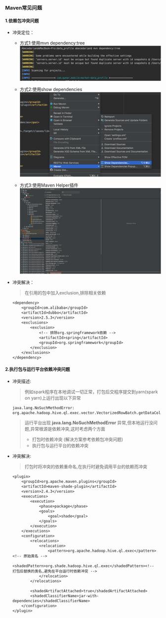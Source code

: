### Maven常见问题

#### 1.依赖包冲突问题

- 冲突定位：
    - 方式1:使用mvn dependency:tree 
    ![maven-tree](images/maven-tree.jpg)
    
    - 方式2:使用show dependencies
    ![maven-dependencies](images/maven-dependencies.jpg)
    
    - 方式3:使用Maven Helper插件
    ![maven-help](images/maven-helper.jpg)
     
- 冲突解决：
    > 在引用的包中加入exclusion,排除相关依赖
    ````
    <dependency>
        <groupId>com.alibaba</groupId>
        <artifactId>dubbo</artifactId>
        <version>2.5.3</version>
        <exclusions>
            <exclusion>
                <!-- 排除org.springframework依赖 -->
                <artifactId>spring</artifactId>
                <groupId>org.springframework</groupId>  
            </exclusion>
        </exclusions>
    </dependency>
    ````

#### 2.执行包与运行平台依赖冲突问题

- 冲突描述:
    > 例如spark程序在本地调试一切正常，打包后交程序提交到yarn(spark on yarn)上运行出现以下异常
    ````
    java.lang.NoSuchMethodError: org.apache.hadoop.hive.ql.exec.vector.VectorizedRowBatch.getDataColumnCount()I
    ````
    > 运行平台出现 **java.lang.NoSuchMethodError** 异常,但本地运行没问题,异常根源是依赖冲突,这时考虑两个方面
    > - 打包时依赖冲突 (解决方案参考依赖包冲突问题)
    > - 执行包与运行平台的依赖冲突

- 冲突解决:
    > 打包时将冲突的依赖重命名,在执行时避免调用平台的依赖而冲突
    ````
    <plugin>
        <groupId>org.apache.maven.plugins</groupId>
        <artifactId>maven-shade-plugin</artifactId>
        <version>2.4.3</version>
        <executions>
            <execution>
                <phase>package</phase>
                <goals>
                    <goal>shade</goal>
                </goals>
            </execution>
        </executions>
        <configuration>
            <relocations>
                <relocation>
                    <pattern>org.apache.hadoop.hive.ql.exec</pattern>  <!-- 原始类名 -->
                    <shadedPattern>org.shade.hadoop.hive.ql.exec</shadedPattern><!--  打包后替换的类名,避免在平台运行时依赖冲突 -->
                </relocation>
            </relocations>
    
            <shadedArtifactAttached>true</shadedArtifactAttached>
            <shadedClassifierName>jar-with-dependencies</shadedClassifierName>
        </configuration>
    </plugin>
    ````

